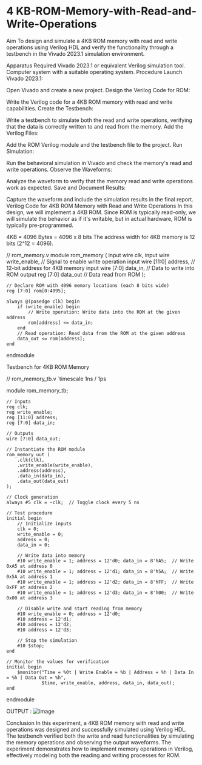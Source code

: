 # 4 KB-ROM-Memory-with-Read-and-Write-Operations
Aim
To design and simulate a 4KB ROM memory with read and write operations using Verilog HDL and verify the functionality through a testbench in the Vivado 2023.1 simulation environment.

Apparatus Required
Vivado 2023.1 or equivalent Verilog simulation tool.
Computer system with a suitable operating system.
Procedure
Launch Vivado 2023.1:

Open Vivado and create a new project.
Design the Verilog Code for ROM:

Write the Verilog code for a 4KB ROM memory with read and write capabilities.
Create the Testbench:

Write a testbench to simulate both the read and write operations, verifying that the data is correctly written to and read from the memory.
Add the Verilog Files:

Add the ROM Verilog module and the testbench file to the project.
Run Simulation:

Run the behavioral simulation in Vivado and check the memory's read and write operations.
Observe the Waveforms:

Analyze the waveform to verify that the memory read and write operations work as expected.
Save and Document Results:

Capture the waveform and include the simulation results in the final report.
Verilog Code for 4KB ROM Memory with Read and Write Operations
In this design, we will implement a 4KB ROM. Since ROM is typically read-only, we will simulate the behavior as if it's writable, but in actual hardware, ROM is typically pre-programmed.

4KB = 4096 Bytes = 4096 x 8 bits
The address width for 4KB memory is 12 bits (2^12 = 4096).


// rom_memory.v
module rom_memory (
    input wire clk,
    input wire write_enable,   // Signal to enable write operation
    input wire [11:0] address, // 12-bit address for 4KB memory
    input wire [7:0] data_in,  // Data to write into ROM
    output reg [7:0] data_out  // Data read from ROM
);

    // Declare ROM with 4096 memory locations (each 8 bits wide)
    reg [7:0] rom[0:4095];

    always @(posedge clk) begin
        if (write_enable) begin
            // Write operation: Write data into the ROM at the given address
            rom[address] <= data_in;
        end
        // Read operation: Read data from the ROM at the given address
        data_out <= rom[address];
    end
endmodule


Testbench for 4KB ROM Memory

// rom_memory_tb.v
`timescale 1ns / 1ps

module rom_memory_tb;

    // Inputs
    reg clk;
    reg write_enable;
    reg [11:0] address;
    reg [7:0] data_in;

    // Outputs
    wire [7:0] data_out;

    // Instantiate the ROM module
    rom_memory uut (
        .clk(clk),
        .write_enable(write_enable),
        .address(address),
        .data_in(data_in),
        .data_out(data_out)
    );

    // Clock generation
    always #5 clk = ~clk;  // Toggle clock every 5 ns

    // Test procedure
    initial begin
        // Initialize inputs
        clk = 0;
        write_enable = 0;
        address = 0;
        data_in = 0;

        // Write data into memory
        #10 write_enable = 1; address = 12'd0; data_in = 8'hA5;  // Write 0xA5 at address 0
        #10 write_enable = 1; address = 12'd1; data_in = 8'h5A;  // Write 0x5A at address 1
        #10 write_enable = 1; address = 12'd2; data_in = 8'hFF;  // Write 0xFF at address 2
        #10 write_enable = 1; address = 12'd3; data_in = 8'h00;  // Write 0x00 at address 3

        // Disable write and start reading from memory
        #10 write_enable = 0; address = 12'd0;
        #10 address = 12'd1;
        #10 address = 12'd2;
        #10 address = 12'd3;

        // Stop the simulation
        #10 $stop;
    end

    // Monitor the values for verification
    initial begin
        $monitor("Time = %0t | Write Enable = %b | Address = %h | Data In = %h | Data Out = %h", 
                 $time, write_enable, address, data_in, data_out);
    end

endmodule

OUTPUT : ![image](https://github.com/user-attachments/assets/7af5b486-5468-465d-9b63-0f72f49d8999)



Conclusion
In this experiment, a 4KB ROM memory with read and write operations was designed and successfully simulated using Verilog HDL. The testbench verified both the write and read functionalities by simulating the memory operations and observing the output waveforms. The experiment demonstrates how to implement memory operations in Verilog, effectively modeling both the reading and writing processes for ROM.
